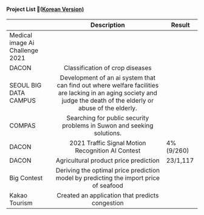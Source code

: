 #### Project List 📝([Korean Version)](https://viridian-monarch-554.notion.site/Project-List-2fb5f156c064465f9dcd66d49e4188ee)

|               |                                      Description                                      | Result |
|---------------|:-------------------------------------------------------------------------------------:|--------|
| Medical image Ai Challenge 2021 |  |        |
| DACON | Classification of crop diseases |        |
| SEOUL BIG DATA CAMPUS      |Development of an ai system that can find out where welfare facilities are lacking in an aging society and judge the death of the elderly or abuse of the elderly.                                                     |        |
| COMPAS   |Searching for public security problems in Suwon and seeking solutions.                                                |        |
| DACON         | 2021 Traffic Signal Motion Recognition AI Contest                                     |  4%(9/260)   |
| DACON         | Agricultural product price prediction                                                 | 23/1,117       |
| Big Contest   | Deriving the optimal price prediction model by predicting the import price of seafood |        |
| Kakao Tourism | Created an application that predicts congestion                                       |        |
